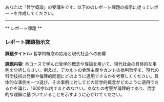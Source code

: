あなたは「哲学概論」の受講生です。以下ののレポート課題の指示に従ってレポートを作成してください。

---------------------------------------
** レポート課題 **

### レポート課題指示文

**課題タイトル:** 哲学的概念の応用と現代社会への影響

**課題内容:** 本コースで学んだ哲学的概念や理論を用いて、現代社会の具体的な事例を分析しなさい。例えば、デカルトの合理主義やカントの批判哲学を、現代の科学技術の発展や倫理的問題にどのように適用できるかを考察してください。具体的な事例を一つ選び、その事例に対してどの哲学的概念がどのように適用できるかを論じ、1600字以内でまとめなさい。あなたの考察が論理的であり、哲学的な理解に基づいていることを示すように心がけてください。